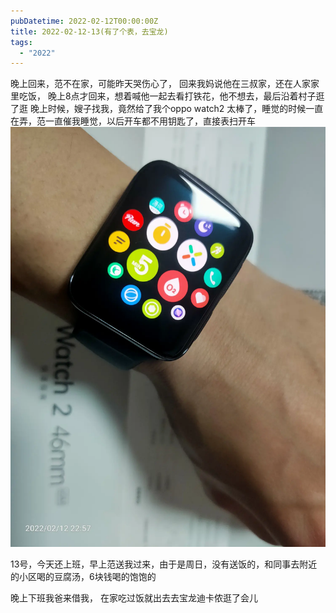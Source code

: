 ```yaml
---
pubDatetime: 2022-02-12T00:00:00Z
title: 2022-02-12-13(有了个表，去宝龙)
tags:
  - "2022"
---
```


晚上回来，范不在家，可能昨天哭伤心了， 回来我妈说他在三叔家，还在人家家里吃饭， 晚上8点才回来，想着喊他一起去看打铁花，他不想去，最后沿着村子逛了逛
晚上时候，嫂子找我，竟然给了我个oppo watch2 太棒了，睡觉的时候一直在弄，范一直催我睡觉，以后开车都不用钥匙了，直接表扫开车![](../../img/6904315-1ce7607793de3151.jpg)

13号，今天还上班，早上范送我过来，由于是周日，没有送饭的，和同事去附近的小区喝的豆腐汤，6块钱喝的饱饱的

晚上下班我爸来借我， 在家吃过饭就出去去宝龙迪卡侬逛了会儿
